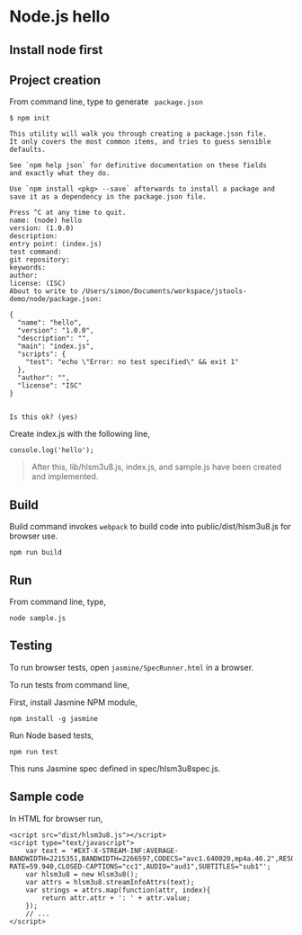 # Node.js hello

## Install node first

## Project creation
From command line, type to generate <code> package.json </code>
```
$ npm init
```

```
This utility will walk you through creating a package.json file.
It only covers the most common items, and tries to guess sensible defaults.

See `npm help json` for definitive documentation on these fields
and exactly what they do.

Use `npm install <pkg> --save` afterwards to install a package and
save it as a dependency in the package.json file.

Press ^C at any time to quit.
name: (node) hello
version: (1.0.0) 
description: 
entry point: (index.js) 
test command: 
git repository: 
keywords: 
author: 
license: (ISC) 
About to write to /Users/simon/Documents/workspace/jstools-demo/node/package.json:

{
  "name": "hello",
  "version": "1.0.0",
  "description": "",
  "main": "index.js",
  "scripts": {
    "test": "echo \"Error: no test specified\" && exit 1"
  },
  "author": "",
  "license": "ISC"
}


Is this ok? (yes) 
```

Create index.js with the following line,
```
console.log('hello');
```

<blockquote>
After this, lib/hlsm3u8.js, index.js, and sample.js have been created and implemented. 
</blockquote>

## Build
Build command invokes <code>webpack</code> to build code into public/dist/hlsm3u8.js for browser use.
```
npm run build
```

## Run

From command line, type,
```
node sample.js
```

## Testing

To run browser tests, open <code>jasmine/SpecRunner.html</code> in a browser.

To run tests from command line,

First, install Jasmine NPM module,
```
npm install -g jasmine
```

Run Node based tests,
```
npm run test
```

This runs Jasmine spec defined in spec/hlsm3u8spec.js.


## Sample code
In HTML for browser run,
```
<script src="dist/hlsm3u8.js"></script>
<script type="text/javascript">
    var text = '#EXT-X-STREAM-INF:AVERAGE-BANDWIDTH=2215351,BANDWIDTH=2266597,CODECS="avc1.640020,mp4a.40.2",RESOLUTION=960x540,FRAME-RATE=59.940,CLOSED-CAPTIONS="cc1",AUDIO="aud1",SUBTITLES="sub1"';
    var hlsm3u8 = new Hlsm3u8();
    var attrs = hlsm3u8.streamInfoAttrs(text);
    var strings = attrs.map(function(attr, index){
        return attr.attr + ': ' + attr.value;
    });
    // ...
</script>
```

